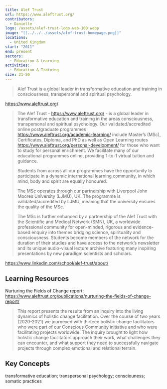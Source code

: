 ```yaml
---
title: Alef Trust
url: https://www.aleftrust.org/
contributors:
  - Danielle
logo: /assets/alef-trust-logo-web-100.webp
image: "[[../../../assets/alef-trust-homepage.png]]"
locations:
  - United Kingdom
start: "2011"
end: present
sectors:
  - Education & Learning
activities:
  - Education & Training
size: 21-50
---
```

> Alef Trust is a global leader in transformative education and training in consciousness, transpersonal and spiritual psychology.​

https://www.aleftrust.org/

> The Alef Trust - https://www.aleftrust.org/ - is a global leader in transformative education and training in the areas consciousness, transpersonal and spiritual psychology.  Our validated/accredited online postgraduate programmes https://www.aleftrust.org/academic-learning/ include Master’s (MSc), Certificates, Diploma,  and PhD as well as Open Learning routes https://www.aleftrust.org/personal-development/ for those who want to study for personal enrichment. We facilitate many of our educational programmes online, providing 1-to-1 virtual tuition and guidance. 
> 
> Students from across all our programmes have the opportunity to participate in a dynamic international learning community, in which mind, body and spirit are equally honoured.
> 
> The MSc operates through our partnership with Liverpool John Moores University (LJMU), UK. The programme is validated/accredited by LJMU, meaning that the university ensures the quality of the MSc.
> 
>  The MSc is further enhanced by a partnership of the Alef Trust with the Scientific and Medical Network (SMN), UK, a worldwide professional community for open-minded, rigorous and evidence-based enquiry into themes bridging science, spirituality and consciousness. Students become members of the network for the duration of their studies and have access to the network’s newsletter and its unique audio-visual lecture archive featuring many inspiring presentations by new paradigm scientists and scholars. 

https://www.linkedin.com/school/alef-trust/about/

## Learning Resources

Nurturing the Fields of Change report: https://www.aleftrust.org/publications/nurturing-the-fields-of-change-report/ 

>This report presents the results from an inquiry into the living dynamics of holistic change facilitation. Over the course of two years (2020-2021) we journeyed with thirteen holistic change facilitators who were part of our Conscious Community initiative and who were facilitating projects worldwide. The inquiry brought to light how holistic change facilitators approach their work, what challenges they can encounter, and what support they need to successfully navigate projects through complex emotional and relational terrain.

## Key Concepts

transformative education; transpersonal psychology; consciouness; somatic practices
